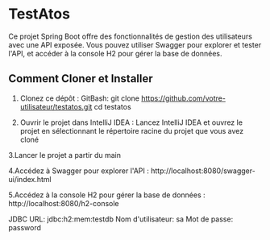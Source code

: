 # TestAtos

Ce projet Spring Boot offre des fonctionnalités de gestion des utilisateurs avec une API exposée. Vous pouvez utiliser Swagger pour explorer et tester l'API, et accéder à la console H2 pour gérer la base de données.

## Comment Cloner et Installer

1. Clonez ce dépôt :
   GitBash:
   git clone https://github.com/votre-utilisateur/testatos.git
   cd testatos

2. Ouvrir le projet dans IntelliJ IDEA : Lancez IntelliJ IDEA et ouvrez le projet en sélectionnant le répertoire racine du projet que vous avez cloné

3.Lancer le projet a partir du main    

4.Accédez à Swagger pour explorer l'API : http://localhost:8080/swagger-ui/index.html

5.Accédez à la console H2 pour gérer la base de données : http://localhost:8080/h2-console

JDBC URL: jdbc:h2:mem:testdb
Nom d'utilisateur: sa
Mot de passe: password
